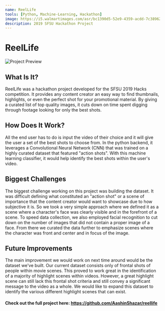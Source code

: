 ```yaml
---
name: ReelLife
tools: [Python, Machine-Learning, Hackathon]
image: https://i5.walmartimages.com/asr/bc1390d5-52e9-4359-acdd-7c38962a67c5_1.8776c90ead6e778008c1152d962cb806.jpeg
description: 2019 SFSU Hackathon Project
---
```


# ReelLife
![Project Preview](http://ashazar.me/assets/reellife-gif.gif)

## What Is It?
ReelLife was a hackathon project developed for the SFSU 2019 Hacks competition. It provides any content creator an easy way to find thumbnails, highlights, or even the perfect shot for your promotional material. By giving a curated list of top quality images, it cuts down on time spent digging through footage looking for only the best shots.

## How Does It Work?
All the end user has to do is input the video of their choice and it will give the user a set of the best shots to choose from. In the python backend, it leverages a Convolutional Neural Network (CNN) that was trained on a highly curated dataset that featured "action shots". With this machine learning classifier, it would help identify the best shots within the user's video.

## Biggest Challenges
The biggest challenge working on this project was building the dataset. It was difficult defining what constituted an "action shot" or a scene of importance that the content creator would want to showcase due to how subjective it is. So we took a very simple approach where we defined it as a scene where a character's face was clearly visible and in the forefront of a scene. To speed data collection, we also employed facial recognition to cut down on the number of images that did not contain a proper image of a face. From there we curated the data further to emphasize scenes where the character was front and center and in focus of the image.

## Future Improvements
The main improvement we would work on next time around would be the dataset we've built. Our current dataset consists only of frontal shots of people within movie scenes. This proved to work great in the identification of a majority of highlight scenes within videos. However, a great highlight scene can still lack this frontal shot criteria and still convey a significant message to the video as a whole. We would like to expand this dataset to identify the various different highlight scenes that can exist.


#### Check out the full project here: https://github.com/AashinShazar/reellife

